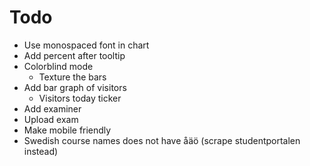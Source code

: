 # Todo

- Use monospaced font in chart
- Add percent after tooltip
- Colorblind mode
  - Texture the bars
- Add bar graph of visitors
  - Visitors today ticker
- Add examiner
- Upload exam
- Make mobile friendly
- Swedish course names does not have åäö (scrape studentportalen instead)
